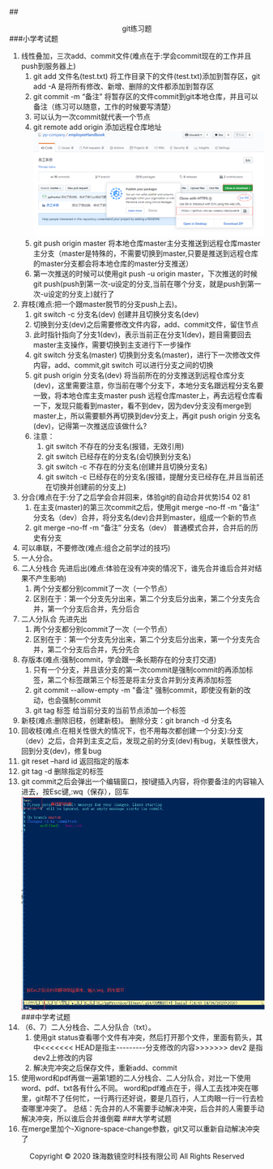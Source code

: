 ##<center>git练习题</center>
###小学考试题
1. 线性叠加，三次add、commit文件(难点在于:学会commit现在的工作并且push到服务器上)
    1. git add 文件名(test.txt) 将工作目录下的文件(test.txt)添加到暂存区，git add -A 是将所有修改、新增、删除的文件都添加到暂存区
    2. git commit -m “备注” 将暂存区的文件commit到git本地仓库，并且可以备注（练习可以随意，工作的时候要写清楚）
    3. 可以认为一次commit就代表一个节点
    4. git remote add origin 添加远程仓库地址
    ![img](img/远程仓库.jpg )
    5. git push origin master 将本地仓库master主分支推送到远程仓库master主分支（master是特殊的，不需要切换到master,只要是推送到远程仓库的master分支都会将本地仓库的master分支推送）
    6. 第一次推送的时候可以使用git push -u origin master，下次推送的时候git push(push到第一次-u设定的分支,当前在哪个分支，就是push到第一次-u设定的分支上)就行了
2. 弃枝(难点:把一个跟master脱节的分支push上去)。
    1. git switch -c 分支名(dev)  创建并且切换分支名(dev)
    2. 切换到分支(dev)之后需要修改文件内容，add、commit文件，留住节点  
    3. 此时指针指向了分支1(dev)，表示当前正在分支1(dev)，题目需要回去master主支操作，需要切换到主支进行下一步操作
    4. git switch 分支名(master) 切换到分支名(master)，进行下一次修改文件内容，add、commit,git switch 可以进行分支之间的切换
    5. git push origin 分支名(dev) 将当前所在的分支推送到远程仓库分支(dev)，这里需要注意，你当前在哪个分支下，本地分支名跟远程分支名要一致，将本地仓库主支master push 远程仓库master上，再去远程仓库看一下，发现只能看到master，看不到dev，因为dev分支没有merge到master上，所以需要额外再切换到dev分支上，再git push  origin 分支名(dev)，记得第一次推送应该做什么?
    6. 注意：
        1. git switch 不存在的分支名(报错，无效引用)
        2. git switch 已经存在的分支名(会切换到分支名)
        3. git switch -c 不存在的分支名(创建并且切换分支名)
        4. git switch -c 已经存在的分支名(报错，提醒分支已经存在,并且当前还在切换并创建前的分支上)
3. 分合(难点在于:分了之后学会合并回来，体验git的自动合并优势)54 02 81
    1. 在主支(master)的第三次commit之后，使用git merge –no-ff -m “备注” 分支名（dev）合并，将分支名(dev)合并到master，组成一个新的节点
    2. git merge –no-ff -m “备注” 分支名（dev） 普通模式合并，合并后的历史有分支
4. 可以串联，不要修改(难点:组合之前学过的技巧)
5. 一人分合。
6. 二人分栈合 先进后出(难点:体验在没有冲突的情况下，谁先合并谁后合并对结果不产生影响)
    1. 两个分支都分别commit了一次（一个节点）
    2. 区别在于：第一个分支先分出来，第二个分支后分出来，第二个分支先合并，第一个分支后合并，先分后合
7. 二人分队合 先进先出
    1. 两个分支都分别commit了一次（一个节点）
    2. 区别在于：第一个分支先分出来，第二个分支后分出来，第一个分支先合并，第二个分支后合并，先分先合
8. 存版本(难点:强制commit，学会跟一条长期存在的分支打交道)
    1. 只有一个分支，并且该分支的第一次commit是强制commit的再添加标签，第二个标签跟第三个标签是将主分支合并到分支再添加标签
    2. git commit --allow-empty -m "备注"  强制commit，即使没有新的改动，也会强制commit
    3. git tag 标签   给当前分支的当前节点添加一个标签
9. 新枝(难点:删除旧枝，创建新枝)。
    删除分支：git branch -d 分支名
10. 回收枝(难点:在相关性很大的情况下，也不用每次都创建一个分支):分支（dev）之后，合并到主支之后，发现之前的分支(dev)有bug，关联性很大，回到分支(dev)，修复bug
12. git reset –hard id     返回指定的版本
13. git tag -d <tagname>   删除指定的标签
14. git commit之后会弹出一个编辑窗口，按I键插入内容，将你要备注的内容输入进去，按Esc键,:wq（保存），回车
![img](img/编辑窗口.jpg )
###中学考试题
1. （6、7）二人分栈合、二人分队合（txt）。
     1. 使用git status查看哪个文件有冲突，然后打开那个文件，里面有箭头，其中<<<<<<< HEAD是指主---------分支修改的内容>>>>>>> dev2 是指dev2上修改的内容
     2. 解决完冲突之后保存文件，重新add、commit
2. 使用word和pdf再做一遍第1题的二人分栈合、二人分队合，对比一下使用word、pdf、txt各有什么不同。
word和pdf难点在于，得人工去找冲突在哪里，git帮不了任何忙，一行两行还好说，要是几百行，人工肉眼一行一行去检查哪里冲突了。
总结：先合并的人不需要手动解决冲突，后合并的人需要手动解决冲突，所以谁后合并谁倒霉
###大学考试题
2. 在merge里加个-Xignore-space-change参数，git又可以重新自动解决冲突了
<center> Copyright © 2020 珠海数镜空时科技有限公司 All Rights Reserved</center>